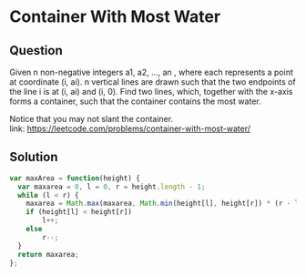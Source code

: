 # Container With Most Water

## Question
Given n non-negative integers a1, a2, ..., an , where each represents a point at coordinate (i, ai). n vertical lines are drawn such that the two endpoints of the line i is at (i, ai) and (i, 0). Find two lines, which, together with the x-axis forms a container, such that the container contains the most water.

Notice that you may not slant the container.
<br />
link: https://leetcode.com/problems/container-with-most-water/

## Solution

``` js
var maxArea = function(height) {
  var maxarea = 0, l = 0, r = height.length - 1;
  while (l < r) {
    maxarea = Math.max(maxarea, Math.min(height[l], height[r]) * (r - l));
    if (height[l] < height[r])
        l++;
    else
        r--;
  }
  return maxarea;
};
```